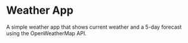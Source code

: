 # Weather App

A simple weather app that shows current weather and a 5-day forecast using the OpenWeatherMap API.
